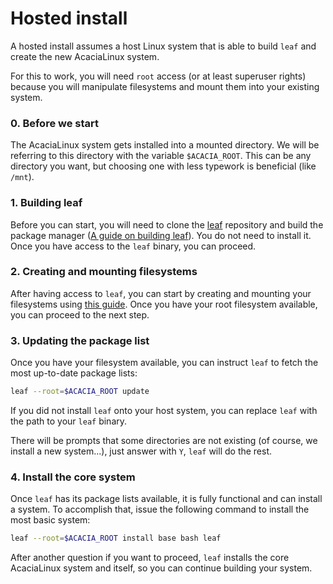 # Hosted install

A hosted install assumes a host Linux system that is able to build `leaf` and create the new AcaciaLinux system.

For this to work, you will need `root` access (or at least superuser rights) because you will manipulate filesystems and mount them into your existing system.

### 0. Before we start
The AcaciaLinux system gets installed into a mounted directory. We will be referring to this directory with the variable `$ACACIA_ROOT`. This can be any directory you want, but choosing one with less typework is beneficial (like `/mnt`).

### 1. Building leaf
Before you can start, you will need to clone the [leaf](https://github.com/AcaciaLinux/leaf) repository and build the package manager ([A guide on building leaf](/leaf/building.md)). You do not need to install it. Once you have access to the `leaf` binary, you can proceed.

### 2. Creating and mounting filesystems
After having access to `leaf`, you can start by creating and mounting your filesystems using [this guide](/installation/disk_setup.md). Once you have your root filesystem available, you can proceed to the next step.

### 3. Updating the package list
Once you have your filesystem available, you can instruct `leaf` to fetch the most up-to-date package lists:
```bash
leaf --root=$ACACIA_ROOT update
```
If you did not install `leaf` onto your host system, you can replace `leaf` with the path to your `leaf` binary.

There will be prompts that some directories are not existing (of course, we install a new system...), just answer with `Y`, `leaf` will do the rest.

### 4. Install the core system
Once `leaf` has its package lists available, it is fully functional and can install a system. To accomplish that, issue the following command to install the most basic system:
```bash
leaf --root=$ACACIA_ROOT install base bash leaf
```
After another question if you want to proceed, `leaf` installs the core AcaciaLinux system and itself, so you can continue building your system.
